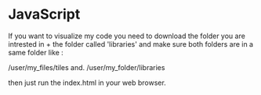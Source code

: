 # JavaScript
If you want to visualize my code you need to download the folder you are intrested in + the folder called 'libraries' and make sure both folders are in a same folder like :

/user/my_files/tiles and.
/user/my_folder/libraries

then just run the index.html in your web browser.
